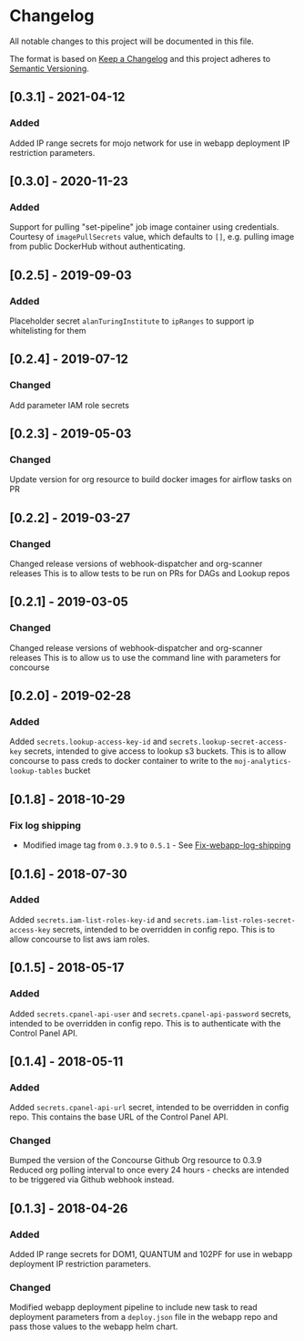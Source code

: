 # Changelog
All notable changes to this project will be documented in this file.

The format is based on [Keep a Changelog](http://keepachangelog.com/en/1.0.0/)
and this project adheres to [Semantic Versioning](http://semver.org/spec/v2.0.0.html).

## [0.3.1] - 2021-04-12
### Added
Added IP range secrets for mojo network for use in webapp
deployment IP restriction parameters.

## [0.3.0] - 2020-11-23
### Added
Support for pulling "set-pipeline" job image container using credentials.
Courtesy of `imagePullSecrets` value, which defaults to `[]`, e.g. pulling
image from public DockerHub without authenticating.

## [0.2.5] - 2019-09-03
### Added
Placeholder secret `alanTuringInstitute` to `ipRanges` to support
ip whitelisting for them

## [0.2.4] - 2019-07-12
### Changed
Add parameter IAM role secrets

## [0.2.3] - 2019-05-03
### Changed
Update version for org resource to build docker images for airflow tasks on PR


## [0.2.2] - 2019-03-27
### Changed
Changed release versions of webhook-dispatcher and org-scanner releases
This is to allow tests to be run on PRs for DAGs and Lookup repos

## [0.2.1] - 2019-03-05
### Changed
Changed release versions of webhook-dispatcher and org-scanner releases
This is to allow us to use the command line with parameters for concourse

## [0.2.0] - 2019-02-28
### Added
Added `secrets.lookup-access-key-id` and `secrets.lookup-secret-access-key` secrets, intended to give access to lookup s3 buckets.
This is to allow concourse to pass creds to docker container to write to the `moj-analytics-lookup-tables` bucket

## [0.1.8] - 2018-10-29
### Fix log shipping
 - Modified image tag from  `0.3.9` to `0.5.1` - See [Fix-webapp-log-shipping](https://github.com/ministryofjustice/analytics-platform-concourse-github-org-resource/pull/10)

## [0.1.6] - 2018-07-30
### Added
Added `secrets.iam-list-roles-key-id` and `secrets.iam-list-roles-secret-access-key` secrets, intended to be overridden in config repo.
This is to allow concourse to list aws iam roles.

## [0.1.5] - 2018-05-17
### Added
Added `secrets.cpanel-api-user` and `secrets.cpanel-api-password` secrets, intended to be overridden in config repo.
This is to authenticate with the Control Panel API.


## [0.1.4] - 2018-05-11
### Added
Added `secrets.cpanel-api-url` secret, intended to be overridden in config repo.
This contains the base URL of the Control Panel API.

### Changed
Bumped the version of the Concourse Github Org resource to 0.3.9
Reduced org polling interval to once every 24 hours - checks are intended to be
triggered via Github webhook instead.


## [0.1.3] - 2018-04-26
### Added
Added IP range secrets for DOM1, QUANTUM and 102PF for use in webapp
deployment IP restriction parameters.

### Changed
Modified webapp deployment pipeline to include new task to read deployment
parameters from a `deploy.json` file in the webapp repo and pass those values to
the webapp helm chart.
